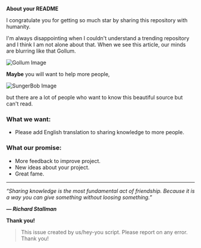 **About your README**

I congratulate you for getting so much star by sharing this repository with humanity.

I'm always disappointing when I couldn't understand a trending repository and I think I am not alone about that. When we see this article, our minds are blurring like that Gollum.

![Gollum Image](https://media.giphy.com/media/V4uGHRgz0zi6Y/giphy-downsized-large.gif)

**Maybe** you will want to help more people,

![SungerBob Image](https://media.giphy.com/media/3o7absbD7PbTFQa0c8/source.gif)

but there are a lot of people who want to know this beautiful source but can't read.

### What we want:
 - Please add English translation to sharing knowledge to more people.

### What our promise:
 - More feedback to improve project.
 - New ideas about your project.
 - Great fame.

---

_“Sharing knowledge is the most fundamental act of friendship. Because it is a way you can give something without loosing something.”_

_**— Richard Stallman**_

**Thank you!**

> This issue created by us/hey-you script. Please report on any error. Thank you!
